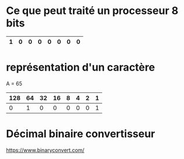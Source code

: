 # Ce que peut traité un processeur 8 bits


| 1 | 0 | 0 | 0 | 0 | 0 | 0 | 0 |
| - | - | - | - | - | - | - | - |


# représentation d'un caractère

A = 65

| 128 | 64 | 32 | 16 | 8 | 4 | 2 | 1 |
| -   | -  | -  | -  | - | - | - | - |
| 0   | 1  | 0  | 0  | 0 | 0 | 0 | 1 |


# Décimal binaire convertisseur


https://www.binaryconvert.com/
